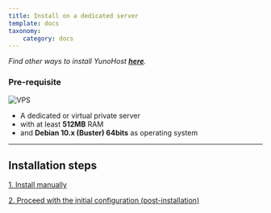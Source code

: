 ```yaml
---
title: Install on a dedicated server
template: docs
taxonomy:
    category: docs
---
```


*Find other ways to install YunoHost **[here](/install)**.*

### Pre-requisite

![VPS](image://vps.png?resize=250)

* A dedicated or virtual private server
* with at least **512MB** RAM
* and **Debian 10.x (Buster) 64bits** as operating system

---

## Installation steps

[1. Install manually](/administrate/install/manualinstall?classes=btn,btn-lg,btn-primary)

[2. Proceed with the initial configuration (post-installation)](/administrate/postinstall?classes=btn,btn-lg,btn-primary)
